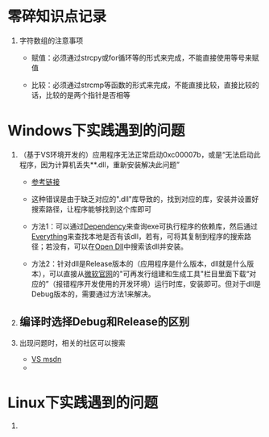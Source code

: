 # 零碎知识点记录
1. 字符数组的注意事项
    - 赋值：必须通过strcpy或for循环等的形式来完成，不能直接使用等号来赋值

    - 比较：必须通过strcmp等函数的形式来完成，不能直接比较，直接比较的话，比较的是两个指针是否相等

# Windows下实践遇到的问题
1. （基于VS环境开发的）应用程序无法正常启动0xc00007b，或是“无法启动此程序，因为计算机丢失**.dll，重新安装解决此问题”
    - [参考链接](https://blog.csdn.net/VisualMan_whu/article/details/79599602)

    - 这种错误是由于缺乏对应的".dll"库导致的，找到对应的库，安装并设置好搜索路径，让程序能够找到这个库即可

    - 方法1：可以通过[Dependency](http://www.dependencywalker.com/)来查询exe可执行程序的依赖库，然后通过[Everything](https://www.voidtools.com/zh-cn/)来查找本地是否有该dll，若有，可将其复制到程序的搜索路径；若没有，可以在[Open Dll](https://www.opendll.com/index.php)中搜索该dll并安装。

    - 方法2：针对dll是Release版本的（应用程序是什么版本，dll就是什么版本），可以直接从[微软官网](https://www.visualstudio.com/zh-hans/vs/older-downloads/)的"可再发行组建和生成工具"栏目里面下载“对应的”（报错程序开发使用的开发环境）运行时库，安装即可。但对于dll是Debug版本的，需要通过方法1来解决。

2. 编译时选择Debug和Release的区别
    - 

3. 出现问题时，相关的社区可以搜索
    - [VS msdn](https://social.msdn.microsoft.com/forums/vstudio/en-us/home?category=visualstudio%2cvslanguages%2cvstfs%2cnetdevelopment%2cvsarch)
    - 


# Linux下实践遇到的问题
1. 